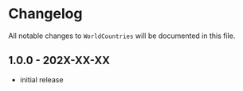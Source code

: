 # Changelog

All notable changes to `WorldCountries` will be documented in this file.

## 1.0.0 - 202X-XX-XX

- initial release
